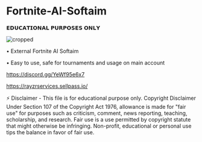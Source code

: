 # Fortnite-AI-Softaim

 𝗘𝗗𝗨𝗖𝗔𝗧𝗜𝗢𝗡𝗔𝗟 𝗣𝗨𝗥𝗣𝗢𝗦𝗘𝗦 𝗢𝗡𝗟𝗬

![cropped](https://imagedelivery.net/A5gbiev6F8AaBvp6M146Kw/e5089b71-1943-4aa8-ff18-17292224c700/productCard)

• External Fortnite AI Softaim

• Easy to use, safe for tournaments and usage on main account


https://discord.gg/YeWf95e6x7

https://rayzrservices.sellpass.io/


⚡ Disclaimer - This file is for educational purpose only. Copyright Disclaimer Under Section 107 of the Copyright Act 1976, allowance is made for "fair use" for purposes such as criticism, comment, news reporting, teaching, scholarship, and research. Fair use is a use permitted by copyright statute that might otherwise be infringing. Non-profit, educational or personal use tips the balance in favor of fair use.
